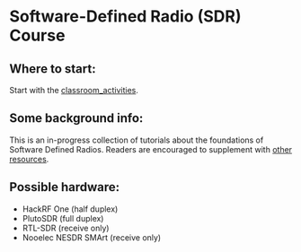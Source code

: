 # Software-Defined Radio (SDR) Course

## Where to start:

Start with the [classroom_activities](https://github.com/python-can-define-radio/sdr-course/tree/main/classroom_activities).

## Some background info:

This is an in-progress collection of tutorials about the foundations of Software Defined Radios. Readers are encouraged to supplement with [other resources](https://github.com/python-can-define-radio/sdr-course/blob/main/resources/README.md).

## Possible hardware:

- HackRF One (half duplex)
- PlutoSDR (full duplex)
- RTL-SDR (receive only)
- Nooelec NESDR SMArt (receive only)
